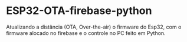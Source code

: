 # ESP32-OTA-firebase-python
Atualizando a distância  (OTA, Over-the-air)  o firmware do Esp32, com o firmware alocado no firebase e o controle no PC feito em Python.
